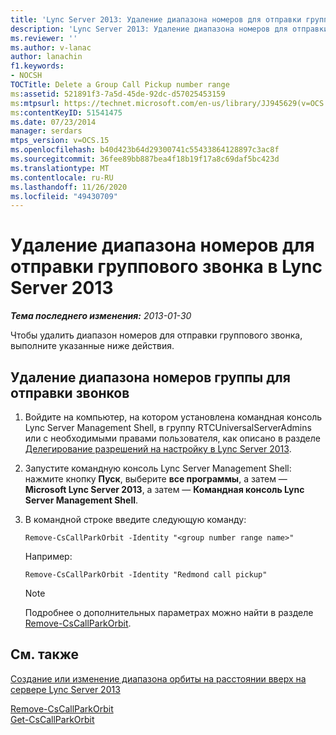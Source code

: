 ```yaml
---
title: 'Lync Server 2013: Удаление диапазона номеров для отправки группового звонка'
description: 'Lync Server 2013: Удаление диапазона номеров для отправки группового звонка.'
ms.reviewer: ''
ms.author: v-lanac
author: lanachin
f1.keywords:
- NOCSH
TOCTitle: Delete a Group Call Pickup number range
ms:assetid: 521891f3-7a5d-45de-92dc-d57025453159
ms:mtpsurl: https://technet.microsoft.com/en-us/library/JJ945629(v=OCS.15)
ms:contentKeyID: 51541475
ms.date: 07/23/2014
manager: serdars
mtps_version: v=OCS.15
ms.openlocfilehash: b40d423b64d29300741c55433864128897c3ac8f
ms.sourcegitcommit: 36fee89bb887bea4f18b19f17a8c69daf5bc423d
ms.translationtype: MT
ms.contentlocale: ru-RU
ms.lasthandoff: 11/26/2020
ms.locfileid: "49430709"
---
```

# <a name="delete-a-group-call-pickup-number-range-in-lync-server-2013"></a>Удаление диапазона номеров для отправки группового звонка в Lync Server 2013

<div data-xmlns="http://www.w3.org/1999/xhtml">

<div class="topic" data-xmlns="http://www.w3.org/1999/xhtml" data-msxsl="urn:schemas-microsoft-com:xslt" data-cs="https://msdn.microsoft.com/">

<div data-asp="https://msdn2.microsoft.com/asp">



</div>

<div id="mainSection">

<div id="mainBody">

<span> </span>

_**Тема последнего изменения:** 2013-01-30_

Чтобы удалить диапазон номеров для отправки группового звонка, выполните указанные ниже действия.

<div>

## <a name="to-delete-a-call-pickup-group-number-range"></a>Удаление диапазона номеров группы для отправки звонков

1.  Войдите на компьютер, на котором установлена командная консоль Lync Server Management Shell, в группу RTCUniversalServerAdmins или с необходимыми правами пользователя, как описано в разделе [Делегирование разрешений на настройку в Lync Server 2013](lync-server-2013-delegate-setup-permissions.md).

2.  Запустите командную консоль Lync Server Management Shell: нажмите кнопку **Пуск**, выберите **все программы**, а затем — **Microsoft Lync Server 2013**, а затем — **Командная консоль Lync Server Management Shell**.

3.  В командной строке введите следующую команду:
    
        Remove-CsCallParkOrbit -Identity "<group number range name>" 
    
    Например:
    
        Remove-CsCallParkOrbit -Identity "Redmond call pickup"
    
    <div>
    

    > [!NOTE]  
    > Подробнее о дополнительных параметрах можно найти в разделе <A href="https://docs.microsoft.com/powershell/module/skype/Remove-CsCallParkOrbit">Remove-CsCallParkOrbit</A>.

    
    </div>

</div>

<div>

## <a name="see-also"></a>См. также


[Создание или изменение диапазона орбиты на расстоянии вверх на сервере Lync Server 2013](lync-server-2013-create-or-modify-a-call-park-orbit-range.md)  


[Remove-CsCallParkOrbit](https://docs.microsoft.com/powershell/module/skype/Remove-CsCallParkOrbit)  
[Get-CsCallParkOrbit](https://docs.microsoft.com/powershell/module/skype/Get-CsCallParkOrbit)  
  

</div>

</div>

<span> </span>

</div>

</div>

</div>

